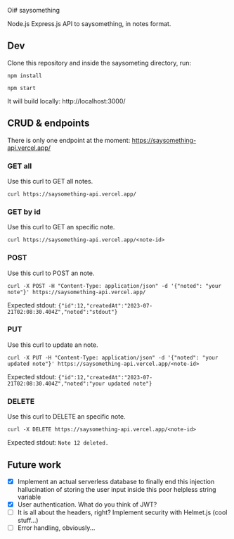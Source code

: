 Oi# saysomething

Node.js Express.js API to saysomething, in notes format.

## Dev

Clone this repository and inside the saysometing directory, run:

`npm install`

`npm start`

It will build locally: http://localhost:3000/

## CRUD & endpoints

There is only one endpoint at the moment: https://saysomething-api.vercel.app/

### GET all

Use this curl to GET all notes.

`curl https://saysomething-api.vercel.app/`

### GET by id

Use this curl to GET an specific note.

`curl https://saysomething-api.vercel.app/<note-id>`

### POST

Use this curl to POST an note.

`curl -X POST -H "Content-Type: application/json" -d '{"noted": "your note"}' https://saysomething-api.vercel.app/`

Expected stdout: `{"id":12,"createdAt":"2023-07-21T02:08:30.404Z","noted":"stdout"}`

### PUT

Use this curl to update  an note.

`curl -X PUT -H "Content-Type: application/json" -d '{"noted": "your updated note"}' https://saysomething-api.vercel.app/<note-id>`

Expected stdout: `{"id":12,"createdAt":"2023-07-21T02:08:30.404Z","noted":"your updated note"}`

### DELETE

Use this curl to DELETE an specific note.

`curl -X DELETE https://saysomething-api.vercel.app/<note-id>`

Expected stdout: `Note 12 deleted.`

## Future work

- [x] Implement an actual serverless database to finally end this injection hallucination of storing the user input inside this poor helpless string variable
- [x] User authentication. What do you think of JWT?
- [ ] It is all about the headers, right? Implement security with Helmet.js (cool stuff...)
- [ ] Error handling, obviously...
